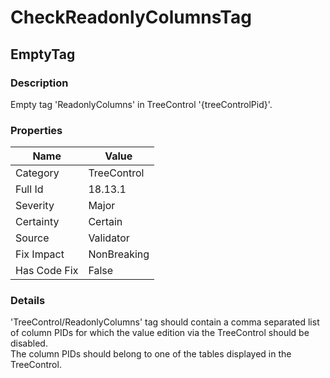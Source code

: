 ﻿---  
uid: Validator_18_13_1  
---

# CheckReadonlyColumnsTag

## EmptyTag

### Description

Empty tag 'ReadonlyColumns' in TreeControl '{treeControlPid}'.

### Properties

| Name         | Value       |
| ------------ | ----------- |
| Category     | TreeControl |
| Full Id      | 18.13.1     |
| Severity     | Major       |
| Certainty    | Certain     |
| Source       | Validator   |
| Fix Impact   | NonBreaking |
| Has Code Fix | False       |

### Details

'TreeControl\/ReadonlyColumns' tag should contain a comma separated list of column PIDs for which the value edition via the TreeControl should be disabled.  
The column PIDs should belong to one of the tables displayed in the TreeControl.
